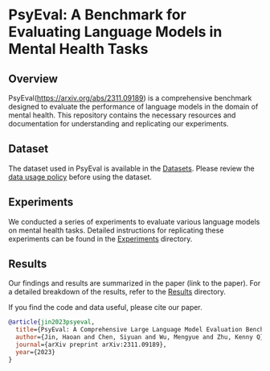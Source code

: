 # PsyEval: A Benchmark for Evaluating Language Models in Mental Health Tasks

## Overview

PsyEval(https://arxiv.org/abs/2311.09189) is a comprehensive benchmark designed to evaluate the performance of language models in the domain of mental health. This repository contains the necessary resources and documentation for understanding and replicating our experiments.


## Dataset

The dataset used in PsyEval is available in the [Datasets](datasets/). Please review the [data usage policy](processed/data-usage-policy.md) before using the dataset.

## Experiments

We conducted a series of experiments to evaluate various language models on mental health tasks. Detailed instructions for replicating these experiments can be found in the [Experiments](processed/experiments/) directory.

## Results

Our findings and results are summarized in the paper (link to the paper). For a detailed breakdown of the results, refer to the [Results](processed/results/) directory.


If you find the code and data useful, please cite our paper.

```bibtex
@article{jin2023psyeval,
  title={PsyEval: A Comprehensive Large Language Model Evaluation Benchmark for Mental Health},
  author={Jin, Haoan and Chen, Siyuan and Wu, Mengyue and Zhu, Kenny Q},
  journal={arXiv preprint arXiv:2311.09189},
  year={2023}
}